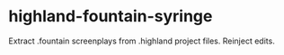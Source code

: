 # highland-fountain-syringe
Extract .fountain screenplays from .highland project files. Reinject edits.
